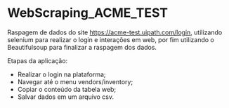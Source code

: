# WebScraping_ACME_TEST

Raspagem de dados do site https://acme-test.uipath.com/login, utilizando selenium para realizar o login e interações em web, por fim utilizando o Beautifulsoup para finalizar a raspagem dos dados.

Etapas da aplicação:

- Realizar o login na plataforma;
- Navegar até o menu vendors/inventory;
- Copiar o conteúdo da tabela web;
- Salvar dados em um arquivo csv.
